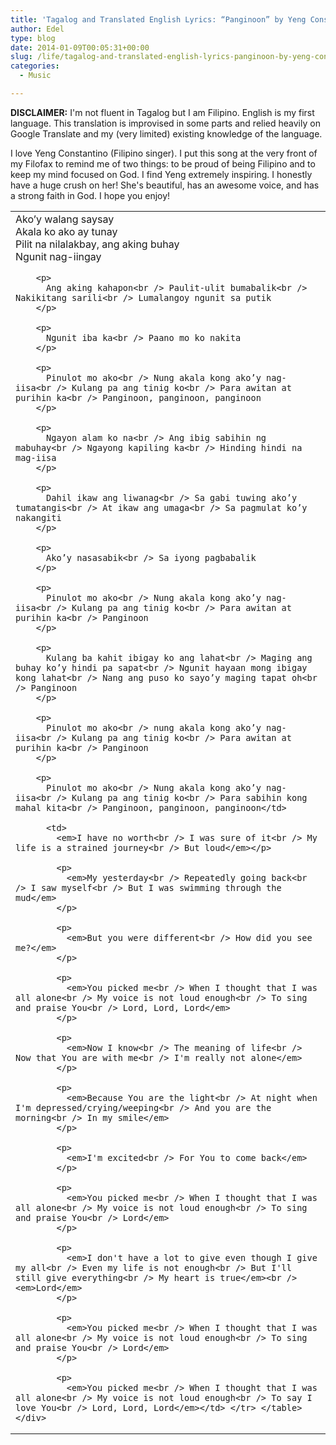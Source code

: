 ```yaml
---
title: 'Tagalog and Translated English Lyrics: “Panginoon” by Yeng Constantino'
author: Edel
type: blog
date: 2014-01-09T00:05:31+00:00
slug: /life/tagalog-and-translated-english-lyrics-panginoon-by-yeng-constantino/
categories:
  - Music

---
```

**DISCLAIMER:** I'm not fluent in Tagalog but I am Filipino. English is my first language. This translation is improvised in some parts and relied heavily on Google Translate and my (very limited) existing knowledge of the language.

I love Yeng Constantino (Filipino singer). I put this song at the very front of my Filofax to remind me of two things: to be proud of being Filipino and to keep my mind focused on God. I find Yeng extremely inspiring. I honestly have a huge crush on her! She's beautiful, has an awesome voice, and has a strong faith in God. I hope you enjoy!

<div class="flex-video widescreen" style="margin: 0 auto;text-align:center;">
</div>

<div class="table-responsive">
  <table class="table">
    <tr>
      <td>
        Ako’y walang saysay<br /> Akala ko ako ay tunay<br /> Pilit na nilalakbay, ang aking buhay<br /> Ngunit nag-iingay</p> 
        
        <p>
          Ang aking kahapon<br /> Paulit-ulit bumabalik<br /> Nakikitang sarili<br /> Lumalangoy ngunit sa putik
        </p>
        
        <p>
          Ngunit iba ka<br /> Paano mo ko nakita
        </p>
        
        <p>
          Pinulot mo ako<br /> Nung akala kong ako’y nag-iisa<br /> Kulang pa ang tinig ko<br /> Para awitan at purihin ka<br /> Panginoon, panginoon, panginoon
        </p>
        
        <p>
          Ngayon alam ko na<br /> Ang ibig sabihin ng mabuhay<br /> Ngayong kapiling ka<br /> Hinding hindi na mag-iisa
        </p>
        
        <p>
          Dahil ikaw ang liwanag<br /> Sa gabi tuwing ako’y tumatangis<br /> At ikaw ang umaga<br /> Sa pagmulat ko’y nakangiti
        </p>
        
        <p>
          Ako’y nasasabik<br /> Sa iyong pagbabalik
        </p>
        
        <p>
          Pinulot mo ako<br /> Nung akala kong ako’y nag-iisa<br /> Kulang pa ang tinig ko<br /> Para awitan at purihin ka<br /> Panginoon
        </p>
        
        <p>
          Kulang ba kahit ibigay ko ang lahat<br /> Maging ang buhay ko’y hindi pa sapat<br /> Ngunit hayaan mong ibigay kong lahat<br /> Nang ang puso ko sayo’y maging tapat oh<br /> Panginoon
        </p>
        
        <p>
          Pinulot mo ako<br /> nung akala kong ako’y nag-iisa<br /> Kulang pa ang tinig ko<br /> Para awitan at purihin ka<br /> Panginoon
        </p>
        
        <p>
          Pinulot mo ako<br /> Nung akala kong ako’y nag-iisa<br /> Kulang pa ang tinig ko<br /> Para sabihin kong mahal kita<br /> Panginoon, panginoon, panginoon</td> 
          
          <td>
            <em>I have no worth<br /> I was sure of it<br /> My life is a strained journey<br /> But loud</em></p> 
            
            <p>
              <em>My yesterday<br /> Repeatedly going back<br /> I saw myself<br /> But I was swimming through the mud</em>
            </p>
            
            <p>
              <em>But you were different<br /> How did you see me?</em>
            </p>
            
            <p>
              <em>You picked me<br /> When I thought that I was all alone<br /> My voice is not loud enough<br /> To sing and praise You<br /> Lord, Lord, Lord</em>
            </p>
            
            <p>
              <em>Now I know<br /> The meaning of life<br /> Now that You are with me<br /> I'm really not alone</em>
            </p>
            
            <p>
              <em>Because You are the light<br /> At night when I'm depressed/crying/weeping<br /> And you are the morning<br /> In my smile</em>
            </p>
            
            <p>
              <em>I'm excited<br /> For You to come back</em>
            </p>
            
            <p>
              <em>You picked me<br /> When I thought that I was all alone<br /> My voice is not loud enough<br /> To sing and praise You<br /> Lord</em>
            </p>
            
            <p>
              <em>I don't have a lot to give even though I give my all<br /> Even my life is not enough<br /> But I'll still give everything<br /> My heart is true</em><br /> <em>Lord</em>
            </p>
            
            <p>
              <em>You picked me<br /> When I thought that I was all alone<br /> My voice is not loud enough<br /> To sing and praise You<br /> Lord</em>
            </p>
            
            <p>
              <em>You picked me<br /> When I thought that I was all alone<br /> My voice is not loud enough<br /> To say I love You<br /> Lord, Lord, Lord</em></td> </tr> </table> </div> 
              
              
              